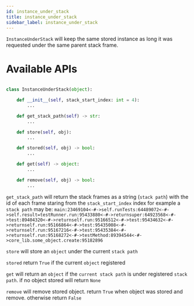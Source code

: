 ```yaml
---
id: instance_under_stack
title: instance_under_stack
sidebar_label: instance_under_stack
---
```


`InstanceUnderStack` will keep the same stored instance as long it was requested under the same parent stack frame.

# Available APIs 

```python

class InstanceUnderStack(object):

    def __init__(self, stack_start_index: int = 4):
        ...

    def get_stack_path(self) -> str:
        ...    

    def store(self, obj):
        ...

    def stored(self, obj) -> bool:
        ...

    def get(self) -> object:
        ...

    def remove(self, obj) -> bool:
        ...

```

`get_stack_path` will return the stack frames as a string (`stack path`) with the id of each frame staring from the `stack_start_index` index
for example a `stack path` may be: 
`main:23469104<-#->self.runTests:64489072<-#->self.result=testRunner.run:95433880<-#->returnsuper:64923568<-#->test:89404320<-#->returnself.run:95166512<-#->test:95434632<-#->returnself.run:95166864<-#->test:95435008<-#->returnself.run:95167216<-#->test:95435384<-#->returnself.run:95168272<-#->testMethod:89394544<-#->core_lib.some_object.create:95182896` 

`store` will store an `object` under the current `stack path` 

`stored` return `True` if the current `object` registered  

`get` will return an `object` if the `current stack path` is under registered `stack path`. if no object stored will return `None` 

`remove` will remove stored object. return `True` when object was stored and remove. otherwise return `False`

